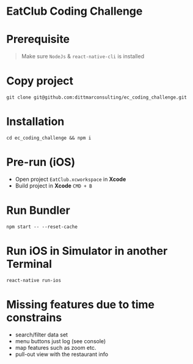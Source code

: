 # EatClub Coding Challenge

# Prerequisite
> Make sure `NodeJs` & `react-native-cli` is installed

# Copy project
`git clone git@github.com:dittmarconsulting/ec_coding_challenge.git`

# Installation
`cd ec_coding_challenge && npm i`

# Pre-run (iOS)
- Open project `EatClub.xcworkspace` in **Xcode**
- Build project in **Xcode** `CMD + B`

# Run Bundler
`npm start -- --reset-cache`

# Run iOS in Simulator in another Terminal
`react-native run-ios`

# Missing features due to time constrains
- search/filter data set
- menu buttons just log (see console)
- map features such as zoom etc.
- pull-out view with the restaurant info
